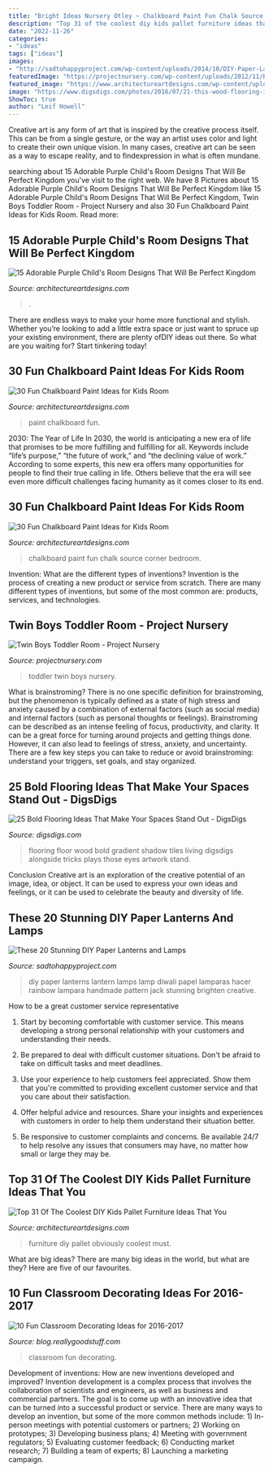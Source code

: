 ```yaml
---
title: "Bright Ideas Nursery Otley ~ Chalkboard Paint Fun Chalk Source Corner Bedroom"
description: "Top 31 of the coolest diy kids pallet furniture ideas that you"
date: "2022-11-26"
categories:
- "ideas"
tags: ["ideas"]
images:
- "http://sadtohappyproject.com/wp-content/uploads/2014/10/DIY-Paper-Lantern-Jack-o-Lanterns9.jpg"
featuredImage: "https://projectnursery.com/wp-content/uploads/2012/11/BoB-new-room-2.jpg"
featured_image: "https://www.architectureartdesigns.com/wp-content/uploads/2015/12/59.jpg"
image: "https://www.digsdigs.com/photos/2016/07/21-this-wood-flooring-is-designed-to-have-a-gradient-shadow.jpg"
ShowToc: true
author: "Leif Howell"
---
```



Creative art is any form of art that is inspired by the creative process itself. This can be from a single gesture, or the way an artist uses color and light to create their own unique vision. In many cases, creative art can be seen as a way to escape reality, and to findexpression in what is often mundane.

	

		
searching about 15 Adorable Purple Child&#039;s Room Designs That Will Be Perfect Kingdom you've visit to the right web. We have 8 Pictures about 15 Adorable Purple Child&#039;s Room Designs That Will Be Perfect Kingdom like 15 Adorable Purple Child&#039;s Room Designs That Will Be Perfect Kingdom, Twin Boys Toddler Room - Project Nursery and also 30 Fun Chalkboard Paint Ideas for Kids Room. Read more:
		
    
## 15 Adorable Purple Child&#039;s Room Designs That Will Be Perfect Kingdom

<img loading=lazy src="https://www.architectureartdesigns.com/wp-content/uploads/2015/12/59.jpg" onerror="this.onerror=null;this.src='https://tse4.mm.bing.net/th?id=OIP.L7bw5W1ATkpb-JvrxppVkAHaE7&amp;pid=15.1';" alt="15 Adorable Purple Child&#039;s Room Designs That Will Be Perfect Kingdom">

_Source: architectureartdesigns.com_

>. 

	

There are endless ways to make your home more functional and stylish. Whether you’re looking to add a little extra space or just want to spruce up your existing environment, there are plenty ofDIY ideas out there. So what are you waiting for? Start tinkering today!

    
## 30 Fun Chalkboard Paint Ideas For Kids Room

<img loading=lazy src="https://www.architectureartdesigns.com/wp-content/uploads/2014/01/247-630x940.jpg" onerror="this.onerror=null;this.src='https://tse3.mm.bing.net/th?id=OIP.Jpa_UejR7nqIKP-lNr8uPwHaLD&amp;pid=15.1';" alt="30 Fun Chalkboard Paint Ideas for Kids Room">

_Source: architectureartdesigns.com_

>paint chalkboard fun. 

	

2030: The Year of Life
In 2030, the world is anticipating a new era of life that promises to be more fulfilling and fulfilling for all. Keywords include “life’s purpose,” “the future of work,” and “the declining value of work.” According to some experts, this new era offers many opportunities for people to find their true calling in life. Others believe that the era will see even more difficult challenges facing humanity as it comes closer to its end.

    
## 30 Fun Chalkboard Paint Ideas For Kids Room

<img loading=lazy src="http://www.architectureartdesigns.com/wp-content/uploads/2014/01/914.jpg" onerror="this.onerror=null;this.src='https://tse3.mm.bing.net/th?id=OIP.pdr729nYvcQMLdmxXlQGqQHaKI&amp;pid=15.1';" alt="30 Fun Chalkboard Paint Ideas for Kids Room">

_Source: architectureartdesigns.com_

>chalkboard paint fun chalk source corner bedroom. 

	

Invention: What are the different types of inventions?
Invention is the process of creating a new product or service from scratch. There are many different types of inventions, but some of the most common are: products, services, and technologies.

    
## Twin Boys Toddler Room - Project Nursery

<img loading=lazy src="https://projectnursery.com/wp-content/uploads/2012/11/BoB-new-room-2.jpg" onerror="this.onerror=null;this.src='https://tse2.mm.bing.net/th?id=OIP.m4T0sxUjYW22pYPZn350EQHaLH&amp;pid=15.1';" alt="Twin Boys Toddler Room - Project Nursery">

_Source: projectnursery.com_

>toddler twin boys nursery. 

	

What is brainstroming?
There is no one specific definition for brainstroming, but the phenomenon is typically defined as a state of high stress and anxiety caused by a combination of external factors (such as social media) and internal factors (such as personal thoughts or feelings). Brainstroming can be described as an intense feeling of focus, productivity, and clarity. It can be a great force for turning around projects and getting things done. However, it can also lead to feelings of stress, anxiety, and uncertainty. There are a few key steps you can take to reduce or avoid brainstroming: understand your triggers, set goals, and stay organized.

    
## 25 Bold Flooring Ideas That Make Your Spaces Stand Out - DigsDigs

<img loading=lazy src="https://www.digsdigs.com/photos/2016/07/21-this-wood-flooring-is-designed-to-have-a-gradient-shadow.jpg" onerror="this.onerror=null;this.src='https://tse1.mm.bing.net/th?id=OIP.0t4-7Xc0SPG2PPx9ouT5AwHaJ8&amp;pid=15.1';" alt="25 Bold Flooring Ideas That Make Your Spaces Stand Out - DigsDigs">

_Source: digsdigs.com_

>flooring floor wood bold gradient shadow tiles living digsdigs alongside tricks plays those eyes artwork stand. 

	

Conclusion
Creative art is an exploration of the creative potential of an image, idea, or object. It can be used to express your own ideas and feelings, or it can be used to celebrate the beauty and diversity of life.

    
## These 20 Stunning DIY Paper Lanterns And Lamps

<img loading=lazy src="http://sadtohappyproject.com/wp-content/uploads/2014/10/DIY-Paper-Lantern-Jack-o-Lanterns9.jpg" onerror="this.onerror=null;this.src='https://tse4.mm.bing.net/th?id=OIP.WrUfOxVTtXIVcE1IUKG5vQHaNQ&amp;pid=15.1';" alt="These 20 Stunning DIY Paper Lanterns and Lamps">

_Source: sadtohappyproject.com_

>diy paper lanterns lantern lamps lamp diwali papel lamparas hacer rainbow lampara handmade pattern jack stunning brighten creative. 

	

How to be a great customer service representative
1. Start by becoming comfortable with customer service. This means developing a strong personal relationship with your customers and understanding their needs.
2. Be prepared to deal with difficult customer situations. Don't be afraid to take on difficult tasks and meet deadlines.

3. Use your experience to help customers feel appreciated. Show them that you're committed to providing excellent customer service and that you care about their satisfaction.

4. Offer helpful advice and resources. Share your insights and experiences with customers in order to help them understand their situation better.

5. Be responsive to customer complaints and concerns. Be available 24/7 to help resolve any issues that consumers may have, no matter how small or large they may be.

    
## Top 31 Of The Coolest DIY Kids Pallet Furniture Ideas That You

<img loading=lazy src="https://www.architectureartdesigns.com/wp-content/uploads/2015/04/122.jpg" onerror="this.onerror=null;this.src='https://tse1.mm.bing.net/th?id=OIP.hi4sVnS8odXj-auCYlFPtwHaMr&amp;pid=15.1';" alt="Top 31 Of The Coolest DIY Kids Pallet Furniture Ideas That You">

_Source: architectureartdesigns.com_

>furniture diy pallet obviously coolest must. 

	

What are big ideas?
There are many big ideas in the world, but what are they? Here are five of our favourites.

    
## 10 Fun Classroom Decorating Ideas For 2016-2017

<img loading=lazy src="https://blog.reallygoodstuff.com/wp-content/uploads/2016/07/10-Fun-Classroom-Decorating-Ideas-for-2016-2017-from-ReallyGoodTeachers.com_.jpg" onerror="this.onerror=null;this.src='https://tse3.mm.bing.net/th?id=OIP.PJwEkuI6j_mTo5V5_8YwcAHaNb&amp;pid=15.1';" alt="10 Fun Classroom Decorating Ideas for 2016-2017">

_Source: blog.reallygoodstuff.com_

>classroom fun decorating. 

	

Development of inventions: How are new inventions developed and improved?
Invention development is a complex process that involves the collaboration of scientists and engineers, as well as business and commercial partners. The goal is to come up with an innovative idea that can be turned into a successful product or service. There are many ways to develop an invention, but some of the more common methods include: 1) In-person meetings with potential customers or partners; 2) Working on prototypes; 3) Developing business plans; 4) Meeting with government regulators; 5) Evaluating customer feedback; 6) Conducting market research; 7) Building a team of experts; 8) Launching a marketing campaign.

